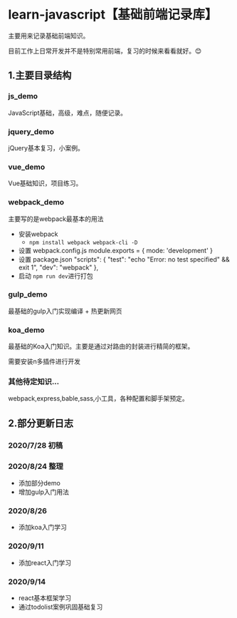# learn-javascript【基础前端记录库】

主要用来记录基础前端知识。

目前工作上日常开发并不是特别常用前端，复习的时候来看看就好。😊

## 1.主要目录结构

### js_demo

JavaScript基础，高级，难点，随便记录。

### jquery_demo

jQuery基本复习，小案例。

### vue_demo

Vue基础知识，项目练习。

### webpack_demo

主要写的是webpack最基本的用法

- 安装webpack
  - `npm install webpack webpack-cli -D`
- 设置 webpack.config.js
    module.exports = {
    mode: 'development'
    }
- 设置 package.json
"scripts": {
    "test": "echo \"Error: no test specified\" && exit 1",
    "dev": "webpack"
  },
- 启动 `npm run dev`进行打包

### gulp_demo

最基础的gulp入门实现编译 + 热更新网页

### koa_demo

最基础的Koa入门知识。主要是通过对路由的封装进行精简的框架。

需要安装n多插件进行开发

### 其他待定知识...

webpack,express,bable,sass,小工具，各种配置和脚手架预定。

## 2.部分更新日志

### 2020/7/28 初稿

### 2020/8/24 整理

- 添加部分demo
- 增加gulp入门用法

### 2020/8/26

- 添加koa入门学习

### 2020/9/11 

- 添加react入门学习

### 2020/9/14

- react基本框架学习
- 通过todolist案例巩固基础复习

